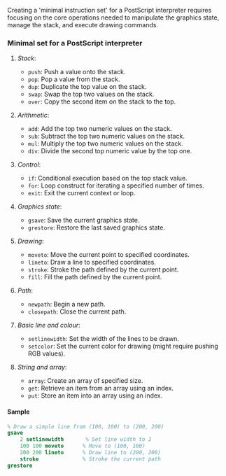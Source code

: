 Creating a 'minimal instruction set' for a PostScript interpreter requires
focusing on the core operations needed to manipulate the graphics state,
manage the stack, and execute drawing commands.

### Minimal set for a PostScript interpreter

1. *Stack*:
   - `push`: Push a value onto the stack.
   - `pop`: Pop a value from the stack.
   - `dup`: Duplicate the top value on the stack.
   - `swap`: Swap the top two values on the stack.
   - `over`: Copy the second item on the stack to the top.

2. *Arithmetic*:
   - `add`: Add the top two numeric values on the stack.
   - `sub`: Subtract the top two numeric values on the stack.
   - `mul`: Multiply the top two numeric values on the stack.
   - `div`: Divide the second top numeric value by the top one.

3. *Control*:
   - `if`: Conditional execution based on the top stack value.
   - `for`: Loop construct for iterating a specified number of times.
   - `exit`: Exit the current context or loop.

4. *Graphics state*:
   - `gsave`: Save the current graphics state.
   - `grestore`: Restore the last saved graphics state.

5. *Drawing*:
   - `moveto`: Move the current point to specified coordinates.
   - `lineto`: Draw a line to specified coordinates.
   - `stroke`: Stroke the path defined by the current point.
   - `fill`: Fill the path defined by the current point.

6. *Path*:
   - `newpath`: Begin a new path.
   - `closepath`: Close the current path.

7. *Basic line and colour*:
   - `setlinewidth`: Set the width of the lines to be drawn.
   - `setcolor`: Set the current color for drawing (might require pushing RGB values).

8. *String and array*:
   - `array`: Create an array of specified size.
   - `get`: Retrieve an item from an array using an index.
   - `put`: Store an item into an array using an index.

#### Sample

```postscript
% Draw a simple line from (100, 100) to (200, 200)
gsave
    2 setlinewidth       % Set line width to 2
    100 100 moveto      % Move to (100, 100)
    200 200 lineto      % Draw line to (200, 200)
    stroke              % Stroke the current path
grestore
```
